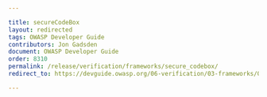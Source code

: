 ```yaml
---

title: secureCodeBox
layout: redirected
tags: OWASP Developer Guide
contributors: Jon Gadsden
document: OWASP Developer Guide
order: 8310
permalink: /release/verification/frameworks/secure_codebox/
redirect_to: https://devguide.owasp.org/06-verification/03-frameworks/01-secure-codebox/

---
```


